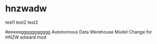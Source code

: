 # hnzwadw
test1 test2 test2

#eeeeeggggggggggg
Autonomous Data Werehouse Model Change for HNZW
edward mod